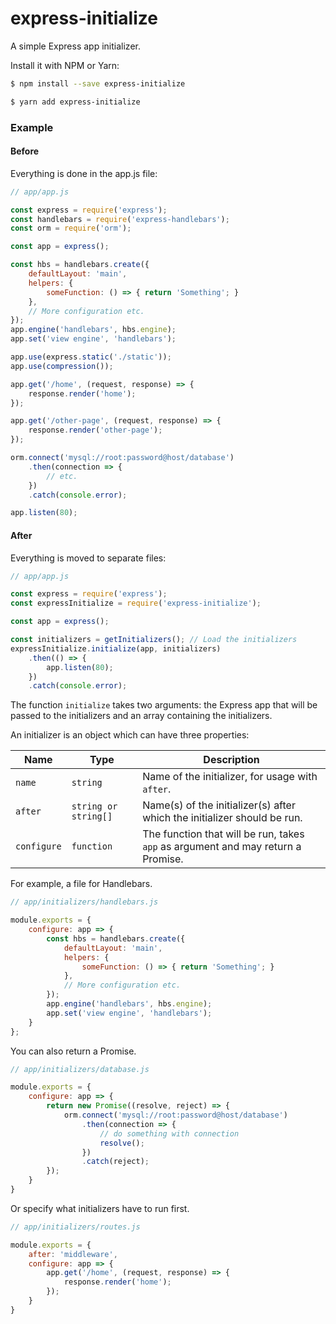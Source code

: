 # express-initialize
A simple Express app initializer.

Install it with NPM or Yarn:
```bash
$ npm install --save express-initialize
```
```bash
$ yarn add express-initialize
```

### Example
#### Before
Everything is done in the app.js file:
```js
// app/app.js

const express = require('express');
const handlebars = require('express-handlebars');
const orm = require('orm');

const app = express();

const hbs = handlebars.create({
    defaultLayout: 'main',
    helpers: {
        someFunction: () => { return 'Something'; }
    },
    // More configuration etc.
});
app.engine('handlebars', hbs.engine);
app.set('view engine', 'handlebars');

app.use(express.static('./static'));
app.use(compression());

app.get('/home', (request, response) => {
    response.render('home');
});

app.get('/other-page', (request, response) => {
    response.render('other-page');
});

orm.connect('mysql://root:password@host/database')
    .then(connection => {
        // etc.
    })
    .catch(console.error);

app.listen(80);
```

#### After
Everything is moved to separate files:
```js
// app/app.js

const express = require('express');
const expressInitialize = require('express-initialize');

const app = express();

const initializers = getInitializers(); // Load the initializers
expressInitialize.initialize(app, initializers)
    .then(() => {
        app.listen(80);
    })
    .catch(console.error);
```

The function `initialize` takes two arguments: the Express app that will be passed to the initializers and an array containing the initializers.

An initializer is an object which can have three properties:

| Name        | Type                 | Description                                                                       |
| ----------- | -------------------- | --------------------------------------------------------------------------------- |
| `name`      | `string`             | Name of the initializer, for usage with `after`.                                  |
| `after`     | `string or string[]` | Name(s) of the initializer(s) after which the initializer should be run.          |
| `configure` | `function`           | The function that will be run, takes `app` as argument and may return a Promise.  |

For example, a file for Handlebars.
```js
// app/initializers/handlebars.js

module.exports = {
    configure: app => {
        const hbs = handlebars.create({
            defaultLayout: 'main',
            helpers: {
                someFunction: () => { return 'Something'; }
            },
            // More configuration etc.
        });
        app.engine('handlebars', hbs.engine);
        app.set('view engine', 'handlebars');
    }
};
```

You can also return a Promise.
```js
// app/initializers/database.js

module.exports = {
    configure: app => {
        return new Promise((resolve, reject) => {
            orm.connect('mysql://root:password@host/database')
                .then(connection => {
                    // do something with connection
                    resolve();
                })
                .catch(reject);
        });
    }
}
```

Or specify what initializers have to run first.
```js
// app/initializers/routes.js

module.exports = {
    after: 'middleware',
    configure: app => {
        app.get('/home', (request, response) => {
            response.render('home');
        });
    }
}
```
